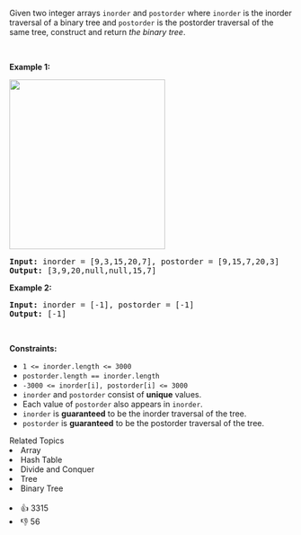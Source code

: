 <p>Given two integer arrays <code>inorder</code> and <code>postorder</code> where <code>inorder</code> is the inorder traversal of a binary tree and <code>postorder</code> is the postorder traversal of the same tree, construct and return <em>the binary tree</em>.</p>

<p>&nbsp;</p>
<p><strong>Example 1:</strong></p>
<img alt="" src="https://assets.leetcode.com/uploads/2021/02/19/tree.jpg" style="width: 277px; height: 302px;" />
<pre>
<strong>Input:</strong> inorder = [9,3,15,20,7], postorder = [9,15,7,20,3]
<strong>Output:</strong> [3,9,20,null,null,15,7]
</pre>

<p><strong>Example 2:</strong></p>

<pre>
<strong>Input:</strong> inorder = [-1], postorder = [-1]
<strong>Output:</strong> [-1]
</pre>

<p>&nbsp;</p>
<p><strong>Constraints:</strong></p>

<ul>
	<li><code>1 &lt;= inorder.length &lt;= 3000</code></li>
	<li><code>postorder.length == inorder.length</code></li>
	<li><code>-3000 &lt;= inorder[i], postorder[i] &lt;= 3000</code></li>
	<li><code>inorder</code> and <code>postorder</code> consist of <strong>unique</strong> values.</li>
	<li>Each value of <code>postorder</code> also appears in <code>inorder</code>.</li>
	<li><code>inorder</code> is <strong>guaranteed</strong> to be the inorder traversal of the tree.</li>
	<li><code>postorder</code> is <strong>guaranteed</strong> to be the postorder traversal of the tree.</li>
</ul>
<div><div>Related Topics</div><div><li>Array</li><li>Hash Table</li><li>Divide and Conquer</li><li>Tree</li><li>Binary Tree</li></div></div><br><div><li>👍 3315</li><li>👎 56</li></div>